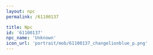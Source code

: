 ```yaml
---
layout: npc
permalink: /61100137

title: Npc
id: '61100137'
npc_name: 'Unknown'
icon_url: 'portrait/mob/61100137_changelionblue_p.png'
---
```

